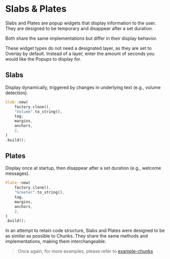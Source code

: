 # Slabs & Plates

Slabs and Plates are popup widgets that display information to the user. They are designed to be temporary and disappear after a set duration.

Both share the same implementations but differ in their display behavior.

These widget types do not need a designated layer, as they are set to Overlay by default. Instead of a layer, enter the amount of seconds you would like the Popups to display for.

## Slabs

Display dynamically, triggered by changes in underlying text (e.g., volume detection).
```rs
Slab::new(
    factory.clone(),
    "Volume".to_string(),
    tag,
    margins,
    anchors,
    2,
)
.build();
```

## Plates

Display once at startup, then disappear after a set duration (e.g., welcome messages).
```rs
Plate::new(
    factory.clone(),
    "Greeter".to_string(),
    tag,
    margins,
    anchors,
    2,
)
.build();
```

In an attempt to retain code structure, Slabs and Plates were designed to be as similar as possible to Chunks. They share the same methods and implementations, making them interchangeable.

> Once again, for more examples, please refer to [example-chunks](https://github.com/drkrssll/example-chunks)

